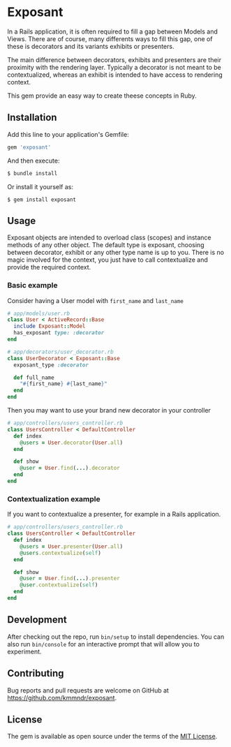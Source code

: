 # Exposant

In a Rails application, it is often required to fill a gap between Models and
Views. There are of course, many differents ways to fill this gap, one of these
is decorators and its variants exhibits or presenters.

The main difference between decorators, exhibits and presenters are their
proximity with the rendering layer. Typically a decorator is not meant to be
contextualized, whereas an exhibit is intended to have access to rendering
context.

This gem provide an easy way to create theese concepts in Ruby.

## Installation

Add this line to your application's Gemfile:

```ruby
gem 'exposant'
```

And then execute:

```ruby
$ bundle install
```

Or install it yourself as:

```
$ gem install exposant
```

## Usage

Exposant objects are intended to overload class (scopes) and instance methods
of any other object. The default type is exposant, choosing between decorator,
exhibit or any other type name is up to you. There is no magic involved for the
context, you just have to call contextualize and provide the required context.

### Basic example

Consider having a User model with `first_name` and `last_name`

```ruby
# app/models/user.rb
class User < ActiveRecord::Base
  include Exposant::Model
  has_exposant type: :decorator
end

# app/decorators/user_decorator.rb
class UserDecorator < Exposant::Base
  exposant_type :decorator

  def full_name
    "#{first_name} #{last_name}"
  end
end
```

Then you may want to use your brand new decorator in your controller

```ruby
# app/controllers/users_controller.rb
class UsersController < DefaultController
  def index
    @users = User.decorator(User.all)
  end

  def show
    @user = User.find(...).decorator
  end
end
```

### Contextualization example

If you want to contextualize a presenter, for example in a Rails application.

```ruby
# app/controllers/users_controller.rb
class UsersController < DefaultController
  def index
    @users = User.presenter(User.all)
    @users.contextualize(self)
  end

  def show
    @user = User.find(...).presenter
    @user.contextualize(self)
  end
end
```

## Development

After checking out the repo, run `bin/setup` to install dependencies. You can
also run `bin/console` for an interactive prompt that will allow you to
experiment.

## Contributing

Bug reports and pull requests are welcome on GitHub at
https://github.com/kmmndr/exposant.

## License

The gem is available as open source under the terms of the
[MIT License](https://opensource.org/licenses/MIT).
